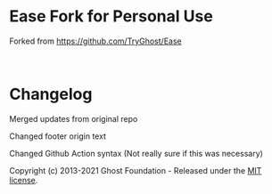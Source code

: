 # Ease Fork for Personal Use

Forked from https://github.com/TryGhost/Ease

&nbsp;

# Changelog

Merged updates from original repo

Changed footer origin text

Changed Github Action syntax (Not really sure if this was necessary)

Copyright (c) 2013-2021 Ghost Foundation - Released under the [MIT license](LICENSE).